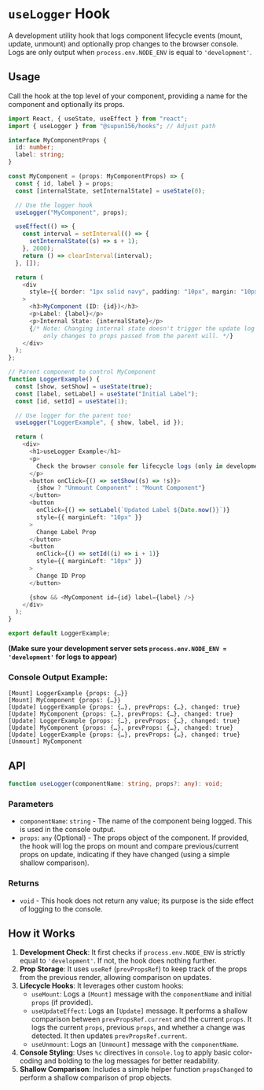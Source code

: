 # `useLogger` Hook

A development utility hook that logs component lifecycle events (mount, update, unmount) and optionally prop changes to the browser console. Logs are only output when `process.env.NODE_ENV` is equal to `'development'`.

## Usage

Call the hook at the top level of your component, providing a name for the component and optionally its props.

```typescript
import React, { useState, useEffect } from "react";
import { useLogger } from "@supun156/hooks"; // Adjust path

interface MyComponentProps {
  id: number;
  label: string;
}

const MyComponent = (props: MyComponentProps) => {
  const { id, label } = props;
  const [internalState, setInternalState] = useState(0);

  // Use the logger hook
  useLogger("MyComponent", props);

  useEffect(() => {
    const interval = setInterval(() => {
      setInternalState((s) => s + 1);
    }, 2000);
    return () => clearInterval(interval);
  }, []);

  return (
    <div
      style={{ border: "1px solid navy", padding: "10px", margin: "10px 0" }}
    >
      <h3>MyComponent (ID: {id})</h3>
      <p>Label: {label}</p>
      <p>Internal State: {internalState}</p>
      {/* Note: Changing internal state doesn't trigger the update log for props, 
          only changes to props passed from the parent will. */}
    </div>
  );
};

// Parent component to control MyComponent
function LoggerExample() {
  const [show, setShow] = useState(true);
  const [label, setLabel] = useState("Initial Label");
  const [id, setId] = useState(1);

  // Use logger for the parent too!
  useLogger("LoggerExample", { show, label, id });

  return (
    <div>
      <h1>useLogger Example</h1>
      <p>
        Check the browser console for lifecycle logs (only in development mode).
      </p>
      <button onClick={() => setShow((s) => !s)}>
        {show ? "Unmount Component" : "Mount Component"}
      </button>
      <button
        onClick={() => setLabel(`Updated Label ${Date.now()}`)}
        style={{ marginLeft: "10px" }}
      >
        Change Label Prop
      </button>
      <button
        onClick={() => setId((i) => i + 1)}
        style={{ marginLeft: "10px" }}
      >
        Change ID Prop
      </button>

      {show && <MyComponent id={id} label={label} />}
    </div>
  );
}

export default LoggerExample;
```

**(Make sure your development server sets `process.env.NODE_ENV = 'development'` for logs to appear)**

### Console Output Example:

```text
[Mount] LoggerExample {props: {…}}
[Mount] MyComponent {props: {…}}
[Update] LoggerExample {props: {…}, prevProps: {…}, changed: true}
[Update] MyComponent {props: {…}, prevProps: {…}, changed: true}
[Update] LoggerExample {props: {…}, prevProps: {…}, changed: true}
[Update] MyComponent {props: {…}, prevProps: {…}, changed: true}
[Update] LoggerExample {props: {…}, prevProps: {…}, changed: true}
[Unmount] MyComponent
```

## API

```typescript
function useLogger(componentName: string, props?: any): void;
```

### Parameters

- `componentName`: `string` - The name of the component being logged. This is used in the console output.
- `props`: `any` (Optional) - The props object of the component. If provided, the hook will log the props on mount and compare previous/current props on update, indicating if they have changed (using a simple shallow comparison).

### Returns

- `void` - This hook does not return any value; its purpose is the side effect of logging to the console.

## How it Works

1.  **Development Check**: It first checks if `process.env.NODE_ENV` is strictly equal to `'development'`. If not, the hook does nothing further.
2.  **Prop Storage**: It uses `useRef` (`prevPropsRef`) to keep track of the props from the previous render, allowing comparison on updates.
3.  **Lifecycle Hooks**: It leverages other custom hooks:
    - `useMount`: Logs a `[Mount]` message with the `componentName` and initial `props` (if provided).
    - `useUpdateEffect`: Logs an `[Update]` message. It performs a shallow comparison between `prevPropsRef.current` and the current `props`. It logs the current `props`, previous `props`, and whether a change was detected. It then updates `prevPropsRef.current`.
    - `useUnmount`: Logs an `[Unmount]` message with the `componentName`.
4.  **Console Styling**: Uses `%c` directives in `console.log` to apply basic color-coding and bolding to the log messages for better readability.
5.  **Shallow Comparison**: Includes a simple helper function `propsChanged` to perform a shallow comparison of prop objects.

